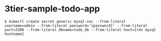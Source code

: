 # 3tier-sample-todo-app

```shell
$ kubectl create secret generic mysql-sec --from-literal username=admin --from-literal password='{password}' --from-literal port=3306 --from-literal dbname=todo_db --from-literal host={rds mysql hostname}
```
